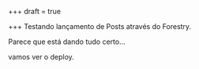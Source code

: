 +++
draft = true

+++
Testando lançamento de Posts através do Forestry.

Parece que está dando tudo certo...

vamos ver o deploy.